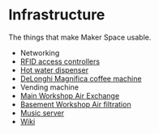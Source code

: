 # Infrastructure

The things that make Maker Space usable.

- Networking
- [RFID access controllers](./rfid_access_controllers/)
- [Hot water dispenser](./bosch_tassimo_machine/)
- [DeLonghi Magnifica coffee machine](./delonghi_coffee_machine/)
- Vending machine
- [Main Workshop Air Exchange](./main_workshop_air_exchange/)
- [Basement Workshop Air filtration](./basement_workshop_air_filtration/)
- [Music server](./music_server/)
- [Wiki](./wiki/)
